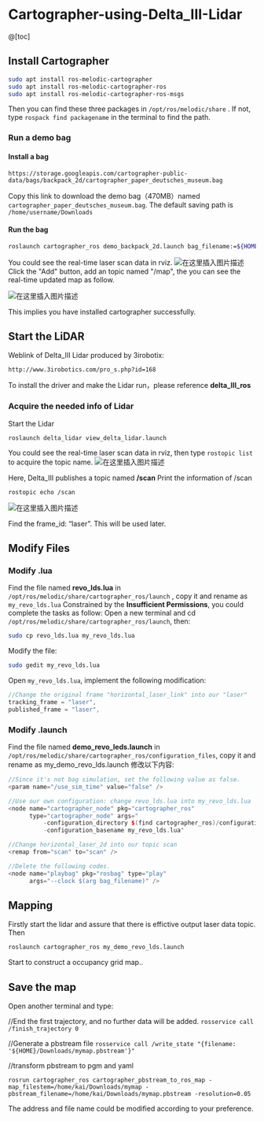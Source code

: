 # Cartographer-using-Delta_III-Lidar
@[toc]
## Install Cartographer
```bash
sudo apt install ros-melodic-cartographer
sudo apt install ros-melodic-cartographer-ros
sudo apt install ros-melodic-cartographer-ros-msgs
```
Then you can find these three packages in  `/opt/ros/melodic/share` . If not, type `rospack find packagename` in the terminal to find the path.

### Run a demo bag
#### Install a bag
```
https://storage.googleapis.com/cartographer-public-data/bags/backpack_2d/cartographer_paper_deutsches_museum.bag
```
Copy this link to download the demo bag（470MB）named  `cartographer_paper_deutsches_museum.bag`. The default saving path is `/home/username/Downloads`
#### Run the bag
```bash
roslaunch cartographer_ros demo_backpack_2d.launch bag_filename:=${HOME}/Downloads/cartographer_paper_deutsches_museum.bag
```
You could see the real-time laser scan data in rviz.
![在这里插入图片描述](https://img-blog.csdnimg.cn/20201223164011157.png?x-oss-process=image/watermark,type_ZmFuZ3poZW5naGVpdGk,shadow_10,text_aHR0cHM6Ly9ibG9nLmNzZG4ubmV0L0ZhbmdfY2hlbmdf,size_16,color_FFFFFF,t_70)
Click the "Add" button, add an topic named "/map", the you can see the real-time updated map as follow.

![在这里插入图片描述](https://img-blog.csdnimg.cn/20201223164128517.png?x-oss-process=image/watermark,type_ZmFuZ3poZW5naGVpdGk,shadow_10,text_aHR0cHM6Ly9ibG9nLmNzZG4ubmV0L0ZhbmdfY2hlbmdf,size_16,color_FFFFFF,t_70)

This implies you have installed cartographer successfully.

## Start the LiDAR

Weblink of Delta_III Lidar produced by 3irobotix:
```
http://www.3irobotics.com/pro_s.php?id=168
```
To install the driver and make the Lidar run，please reference **delta_III_ros**

### Acquire the needed info of Lidar
Start the Lidar
```
roslaunch delta_lidar view_delta_lidar.launch 
```
You could see the real-time laser scan data in rviz, then type `rostopic list` to acquire the topic name.
![在这里插入图片描述](https://img-blog.csdnimg.cn/20201223165054327.png?x-oss-process=image/watermark,type_ZmFuZ3poZW5naGVpdGk,shadow_10,text_aHR0cHM6Ly9ibG9nLmNzZG4ubmV0L0ZhbmdfY2hlbmdf,size_16,color_FFFFFF,t_70)

Here, Delta_III publishes a topic named **/scan**
Print the information of /scan
```
rostopic echo /scan
```
![在这里插入图片描述](https://img-blog.csdnimg.cn/20201223165257268.png?x-oss-process=image/watermark,type_ZmFuZ3poZW5naGVpdGk,shadow_10,text_aHR0cHM6Ly9ibG9nLmNzZG4ubmV0L0ZhbmdfY2hlbmdf,size_16,color_FFFFFF,t_70)

Find the frame_id: “laser”. This will be used later.
## Modify Files
### Modify .lua
Find the file named **revo_lds.lua** in `/opt/ros/melodic/share/cartographer_ros/launch` , copy it and rename as `my_revo_lds.lua`
Constrained by the **Insufficient Permissions**, you could complete the tasks as follow:
Open a new terminal and cd `/opt/ros/melodic/share/cartographer_ros/launch`, then:
```bash
sudo cp revo_lds.lua my_revo_lds.lua
```
Modify the file:
```bash
sudo gedit my_revo_lds.lua
```
Open `my_revo_lds.lua`, implement the following modification:
```cpp
//Change the original frame "horizontal_laser_link" into our "laser"
tracking_frame = "laser",
published_frame = "laser",
```
### Modify .launch
Find the file named **demo_revo_leds.launch** in `/opt/ros/melodic/share/cartographer_ros/configuration_files`, copy it and rename as my_demo_revo_lds.launch
修改以下内容:
```cpp
//Since it's not bag simulation, set the following value as false.
<param name="/use_sim_time" value="false" />

//Use our own configuration: change revo_lds.lua into my_revo_lds.lua
<node name="cartographer_node" pkg="cartographer_ros"
      type="cartographer_node" args="
          -configuration_directory $(find cartographer_ros)/configuration_files
          -configuration_basename my_revo_lds.lua"

//Change horizontal_laser_2d into our topic scan
<remap from="scan" to="scan" />

//Delete the following codes.
<node name="playbag" pkg="rosbag" type="play"
      args="--clock $(arg bag_filename)" />
```

## Mapping
Firstly start the lidar and assure that there is effictive output laser data topic.
Then
```bash
roslaunch cartographer_ros my_demo_revo_lds.launch
```
Start to construct a occupancy grid map..

## Save the map
Open another terminal and type: 

//End the first trajectory, and no further data will be added.
`rosservice call /finish_trajectory 0`


//Generate a pbstream file
`rosservice call /write_state "{filename: '${HOME}/Downloads/mymap.pbstream'}"`

//transform pbstream to pgm and yaml
```
rosrun cartographer_ros cartographer_pbstream_to_ros_map -map_filestem=/home/kai/Downloads/mymap -pbstream_filename=/home/kai/Downloads/mymap.pbstream -resolution=0.05
```
The address and file name could be modified according to your preference.

